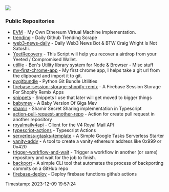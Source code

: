 <img src="https://github-profile-trophy.vercel.app/?username=0xlino&theme=onedark"/>

### Public Repositories 
- [EVM](https://github.com/0xlino/EVM) - My Own Ethereum Virtual Machine Implementation.
- [trending](https://github.com/0xlino/trending) - Daily Github Trending Scrape
- [web3-news-daily](https://github.com/0xlino/web3-news-daily) - Daily Web3 News Bot & BTW Craig Wright Is Not Satoshi. 
- [YeetRecovery](https://github.com/0xlino/YeetRecovery) - This Script will help you recover a airdrop from your Yeeted / Compromised Wallet.
- [utillie](https://github.com/0xlino/utillie) - Ben's Utility library system for Node & Browser - Misc stuff
- [my-first-chrome-app](https://github.com/0xlino/my-first-chrome-app) - My first chrome app, I helps take a git url from the clipboard and import it to git. 
- [pygitbundle](https://github.com/0xlino/pygitbundle) - Python Git Bundle Utilities 
- [firebase-session-storage-shopify-remix](https://github.com/0xlino/firebase-session-storage-shopify-remix) - A Firebase Session Storage For Shopify Remix Apps
- [snippets](https://github.com/0xlino/snippets) - Snippets I use that later will get moved to bigger things 
- [babymev](https://github.com/0xlino/babymev) - A Baby Version Of Giga Mev
- [shamir](https://github.com/0xlino/shamir) - Shamir Secret Sharing implementation in Typescript
- [action-pull-request-another-repo](https://github.com/0xlino/action-pull-request-another-repo) - Action for create pull request in another repository
- [royalmailv4api](https://github.com/0xlino/royalmailv4api) - Client for the V4 Royal Mail API
- [typescript-actions](https://github.com/0xlino/typescript-actions) - Typescript Actions
- [serverless-gtasks-template](https://github.com/0xlino/serverless-gtasks-template) - A Simple Google Tasks Serverless Starter
- [vanity-addy](https://github.com/0xlino/vanity-addy) - A tool to create a vanity ethereum address like 0x999 or 0x420
- [trigger-workflow-and-wait](https://github.com/0xlino/trigger-workflow-and-wait) - Trigger a workflow in another (or same) repository and wait for the job to finish.
- [backport](https://github.com/0xlino/backport) - A simple CLI tool that automates the process of backporting commits on a GitHub repo
- [firebase-deploy](https://github.com/0xlino/firebase-deploy) - Deploy firebase functions github actions

Timestamp: 2023-12-09 19:57:24

